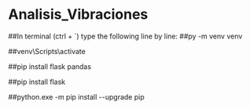 # Analisis_Vibraciones
##In terminal (ctrl + `) type the following line by line:
##py -m venv venv

##venv\Scripts\activate

##pip install flask pandas

##pip install flask

##python.exe -m pip install --upgrade pip